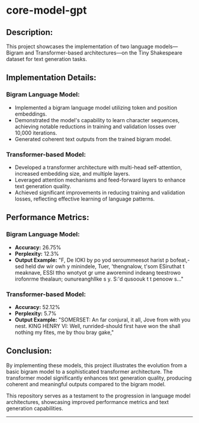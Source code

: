# core-model-gpt
## Description:
This project showcases the implementation of two language models—Bigram and Transformer-based architectures—on the Tiny Shakespeare dataset for text generation tasks.

## Implementation Details:
### Bigram Language Model:
- Implemented a bigram language model utilizing token and position embeddings.
- Demonstrated the model's capability to learn character sequences, achieving notable reductions in training and validation losses over 10,000 iterations.
- Generated coherent text outputs from the trained bigram model.

### Transformer-based Model:
- Developed a transformer architecture with multi-head self-attention, increased embedding size, and multiple layers.
- Leveraged attention mechanisms and feed-forward layers to enhance text generation quality.
- Achieved significant improvements in reducing training and validation losses, reflecting effective learning of language patterns.

## Performance Metrics:
### Bigram Language Model:
- **Accuracy:** 26.75%
- **Perplexity:** 12.3%
- **Output Example:** "F,
De IOKI by po yod seroummeesot harist p bofeat,-sed held dw wir owh y minindele,
Tuer, 'thengnalow, t'som ESiruthat t meaknave, ESSI ttho wnotyot gr ume aworemind indeang teestrowo irofonrme thealaun; ounureanghllke s y.
S:'d qusoouk t t penoow s..."

### Transformer-based Model:
- **Accuracy:** 52.12%
- **Perplexity:** 5.7%
- **Output Example:** "SOMERSET:
An far conjural, it all, Jove from with you nest.
KING HENRY VI:
Well, runrided-should first have won the shall nothing my fites, me by thou bray gake,"

## Conclusion:
By implementing these models, this project illustrates the evolution from a basic bigram model to a sophisticated transformer architecture. The transformer model significantly enhances text generation quality, producing coherent and meaningful outputs compared to the bigram model.

This repository serves as a testament to the progression in language model architectures, showcasing improved performance metrics and text generation capabilities.

---

